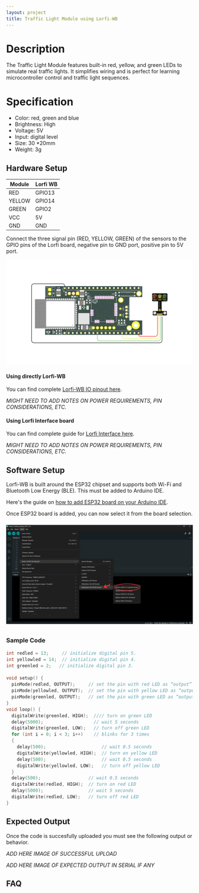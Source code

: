```yaml
---
layout: project
title: Traffic Light Module using Lorfi-WB
---
```


# Description

The Traffic Light Module features built-in red, yellow, and green LEDs to simulate real traffic lights. It simplifies wiring and is perfect for learning microcontroller control and traffic light sequences.

# Specification

- Color: red, green and blue
- Brightness: High
- Voltage: 5V
- Input: digital level
- Size: 30 *20mm
- Weight: 3g

## Hardware Setup

|     Module    |   Lorfi WB  |
|---------------|-------------|
| RED           | GPIO13      |
| YELLOW        | GPIO14      |
| GREEN         | GPIO2       |
| VCC           | 5V          |
| GND           | GND         |

Connect the three signal pin (RED, YELLOW, GREEN) of the sensors to the GPIO pins of the Lorfi board, negative pin to GND port, positive pin to 5V port.

<p style="text-align: center;">
  <img src="\assets\Images\LORFI_Components\Lorfi-WB_Modules\13.png" alt="Centered Image" width="900" />
</p>

#### Using directly Lorfi-WB

You can find complete <a href="/docs/Hardware_Guide.html">Lorfi-WB IO pinout here</a>.

*MIGHT NEED TO ADD NOTES ON POWER REQUIREMENTS, PIN CONSIDERATIONS, ETC.*

#### Using Lorfi Interface board

You can find complete guide for <a href="/docs/Hardware_Guide.html">Lorfi Interface here</a>.

*MIGHT NEED TO ADD NOTES ON POWER REQUIREMENTS, PIN CONSIDERATIONS, ETC.*

## Software Setup

Lorfi-WB is built around the ESP32 chipset and supports both Wi-Fi and Bluetooth Low Energy (BLE). This must be added to Arduino IDE.

Here's the guide on <a href="/docs/Software_Guide.html">how to add ESP32 board on your Arduino IDE</a>.

Once ESP32 board is added, you can now select it from the board selection.

<p style="text-align: center;">
  <img src="\assets\Images\LORFI_Components\Software-Guide_Images\Software_Guide4.png" alt="Centered Image" width="900" />
</p>

### Sample Code
```c
int redled = 13;     // initialize digital pin 5.
int yellowled = 14;  // initialize digital pin 4.
int greenled = 2;   // initialize digital pin 3.

void setup() {
  pinMode(redled, OUTPUT);     // set the pin with red LED as “output”
  pinMode(yellowled, OUTPUT);  // set the pin with yellow LED as “output”
  pinMode(greenled, OUTPUT);   // set the pin with green LED as “output”
}
void loop() {
  digitalWrite(greenled, HIGH);  //// turn on green LED
  delay(5000);                   // wait 5 seconds
  digitalWrite(greenled, LOW);   // turn off green LED
  for (int i = 0; i < 3; i++)    // blinks for 3 times
  {
    delay(500);                     // wait 0.5 seconds
    digitalWrite(yellowled, HIGH);  // turn on yellow LED
    delay(500);                     // wait 0.5 seconds
    digitalWrite(yellowled, LOW);   // turn off yellow LED
  }
  delay(500);                  // wait 0.5 seconds
  digitalWrite(redled, HIGH);  // turn on red LED
  delay(5000);                 // wait 5 seconds
  digitalWrite(redled, LOW);   // turn off red LED
}
```

## Expected Output

Once the code is succesfully uploaded you must see the following output or behavior.

*ADD HERE IMAGE OF SUCCESSFUL UPLOAD*

*ADD HERE IMAGE OF EXPECTED OUTPUT IN SERIAL IF ANY*

## FAQ

